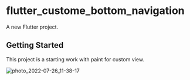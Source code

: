 # flutter_custome_bottom_navigation

A new Flutter project.

## Getting Started

This project is a starting work with paint for custom view.


![photo_2022-07-26_11-38-17](https://user-images.githubusercontent.com/17021588/180945353-fb173c27-30aa-431e-a004-9aacb2dcb368.jpg)
